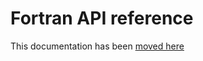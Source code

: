 # Fortran API reference

This documentation has been [moved here](https://arpa-simc.github.io/dballe/fortran/reference.html)
